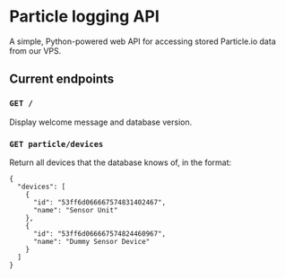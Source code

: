 # Particle logging API
A simple, Python-powered web API for accessing stored Particle.io data from our VPS.

## Current endpoints

### ``GET /``
Display welcome message and database version.

### ``GET particle/devices``
Return all devices that the database knows of, in the format:
```
{
  "devices": [
    {
      "id": "53ff6d066667574831402467", 
      "name": "Sensor Unit"
    }, 
    {
      "id": "53ff6d066667574824460967", 
      "name": "Dummy Sensor Device"
    }
  ]
}
```
